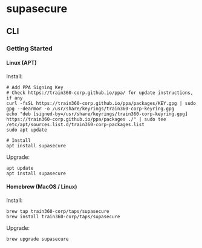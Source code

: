 # supasecure

## CLI

### Getting Started

#### Linux (APT)

Install:

```shell
# Add PPA Signing Key
# Check https://train360-corp.github.io/ppa/ for update instructions, if any
curl -fsSL https://train360-corp.github.io/ppa/packages/KEY.gpg | sudo gpg --dearmor -o /usr/share/keyrings/train360-corp-keyring.gpg
echo "deb [signed-by=/usr/share/keyrings/train360-corp-keyring.gpg] https://train360-corp.github.io/ppa/packages ./" | sudo tee /etc/apt/sources.list.d/train360-corp-packages.list
sudo apt update

# Install
apt install supasecure
```

Upgrade:

```shell
apt update
apt install supasecure
```

#### Homebrew (MacOS / Linux)

Install:

```shell
brew tap train360-corp/taps/supasecure
brew install train360-corp/taps/supasecure
```

Upgrade:

```shell
brew upgrade supasecure
```
